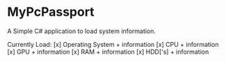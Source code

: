 # MyPcPassport
A Simple C# application to load system information. 

Currently Load: 
[x] Operating System + information 
[x] CPU + information 
[x] GPU + information
[x] RAM + information 
[x] HDD['s] + information
